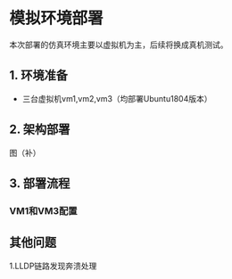 # 模拟环境部署
本次部署的仿真环境主要以虚拟机为主，后续将换成真机测试。
## 1. 环境准备
* 三台虚拟机vm1,vm2,vm3（均部署Ubuntu1804版本）

## 2. 架构部署
图（补）


## 3. 部署流程

### VM1和VM3配置


## 其他问题
1.LLDP链路发现奔溃处理
